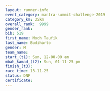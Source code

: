 ```yaml
---
layout: runner-info 
event_category: mantra-summit-challenge-2019 
category_km: 35km 
overall_rank:  9999
gender_rank: 
bib: 519
first_name: Moch Taufik
last_name: Budiharto
gender: M
team_name: 
start_(t1): Sun, 12-00-00 am
mbah_kamad_(t2): Sun, 01-11-25 pm
finish_(t3): 
race_time: 13-11-25
status: DNF
certificate: 
---
```

